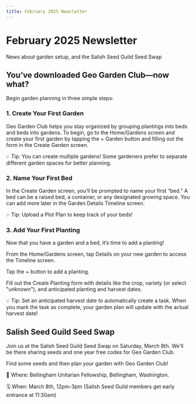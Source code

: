 ```yaml
---
title: February 2025 Newsletter
---
```


# February 2025 Newsletter

News about garden setup, and the Salish Seed Guild Seed Swap

<!-- truncate -->

## You’ve downloaded Geo Garden Club—now what? 

Begin garden planning in three simple steps:

### 1. Create Your First Garden

Geo Garden Club helps you stay organized by grouping plantings into beds and beds into gardens. To begin, go to the Home/Gardens screen and create your first garden by tapping the + Garden button and filling out the form in the Create Garden screen.

💡 Tip: You can create multiple gardens! Some gardeners prefer to separate different garden spaces for better planning.

### 2. Name Your First Bed
   
In the Create Garden screen, you’ll be prompted to name your first “bed.” A bed can be a raised bed, a container, or any designated growing space. You can add more later in the Garden Details Timeline screen.

💡 Tip: Upload a Plot Plan to keep track of your beds!

### 3. Add Your First Planting

Now that you have a garden and a bed, it’s time to add a planting!

From the Home/Gardens screen, tap Details on your new garden to access the Timeline screen.

Tap the + button to add a planting.

Fill out the Create Planting form with details like the crop, variety (or select "unknown"), and anticipated planting and harvest dates.

💡 Tip: Set an anticipated harvest date to automatically create a task. When you mark the task as complete, your garden plan will update with the actual harvest date!

## Salish Seed Guild Seed Swap

Join us at the Salish Seed Guild Seed Swap on Saturday, March 8th.  We'll be there sharing seeds and one year free codes for Geo Garden Club.

Find some seeds and then plan your garden with Geo Garden Club!

📍 Where: Bellingham Unitarian Fellowship, Bellingham, Washington.

🗓️ When: March 8th, 12pm-3pm (Salish Seed Guild members get early entrance at 11:30am)


